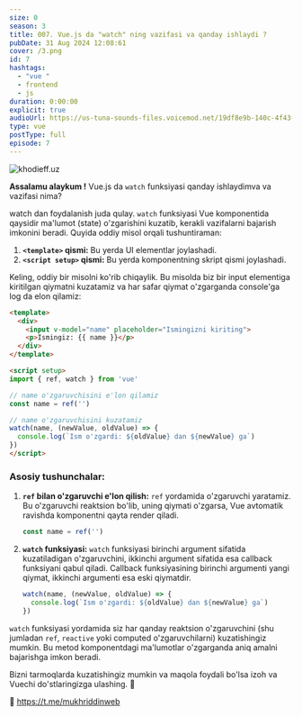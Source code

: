 ```yaml
---
size: 0
season: 3
title: 007. Vue.js da "watch" ning vazifasi va qanday ishlaydi ?
pubDate: 31 Aug 2024 12:08:61
cover: /3.png
id: 7
hashtags:
  - "vue "
  - frontend
  - js
duration: 0:00:00
explicit: true
audioUrl: https://us-tuna-sounds-files.voicemod.net/19df8e9b-140c-4f43-8c0e-09c162821765-1658350707858.mp3
type: vue
postType: full
episode: 7
---
```

![khodieff.uz](https://media.dev.to/cdn-cgi/image/width=1000,height=420,fit=cover,gravity=auto,format=auto/https%3A%2F%2Fdev-to-uploads.s3.amazonaws.com%2Fuploads%2Farticles%2Fnbf9xrhg2i4j6j9wqdvk.jpg "vue.js | khodieff.uz")

**Assalamu alaykum !** Vue.js da `watch` funksiyasi qanday ishlaydimva va vazifasi nima? 

watch dan foydalanish juda qulay. `watch` funksiyasi Vue komponentida qaysidir ma'lumot (state) o'zgarishini kuzatib, kerakli vazifalarni bajarish imkonini beradi. Quyida oddiy misol orqali tushuntiraman:

1. **`<template>` qismi:** Bu yerda UI elementlar joylashadi.
2. **`<script setup>` qismi:** Bu yerda komponentning skript qismi joylashadi.

Keling, oddiy bir misolni ko'rib chiqaylik. Bu misolda biz bir input elementiga kiritilgan qiymatni kuzatamiz va har safar qiymat o'zgarganda console'ga log da elon qilamiz:

```html
<template>
  <div>
    <input v-model="name" placeholder="Ismingizni kiriting">
    <p>Ismingiz: {{ name }}</p>
  </div>
</template>

<script setup>
import { ref, watch } from 'vue'

// name o'zgaruvchisini e'lon qilamiz
const name = ref('')

// name o'zgaruvchisini kuzatamiz
watch(name, (newValue, oldValue) => {
  console.log(`Ism o'zgardi: ${oldValue} dan ${newValue} ga`)
})
</script>
```

### Asosiy tushunchalar:

1. **`ref` bilan o'zgaruvchi e'lon qilish:**
   `ref` yordamida o'zgaruvchi yaratamiz. Bu o'zgaruvchi reaktsion bo'lib, uning qiymati o'zgarsa, Vue avtomatik ravishda komponentni qayta render qiladi.

   ```javascript
   const name = ref('')
   ```
2. **`watch` funksiyasi:**
   `watch` funksiyasi birinchi argument sifatida kuzatiladigan o'zgaruvchini, ikkinchi argument sifatida esa callback funksiyani qabul qiladi. Callback funksiyasining birinchi argumenti yangi qiymat, ikkinchi argumenti esa eski qiymatdir.

   ```javascript
   watch(name, (newValue, oldValue) => {
     console.log(`Ism o'zgardi: ${oldValue} dan ${newValue} ga`)
   })
   ```

`watch` funksiyasi yordamida siz har qanday reaktsion o'zgaruvchini (shu jumladan `ref`, `reactive` yoki computed o'zgaruvchilarni) kuzatishingiz mumkin. Bu metod komponentdagi ma'lumotlar o'zgarganda aniq amalni bajarishga imkon beradi.

Bizni tarmoqlarda kuzatishingiz mumkin va maqola foydali bo'lsa izoh va Vuechi do'stlaringizga ulashing. 🫡

🔗 https://t.me/mukhriddinweb